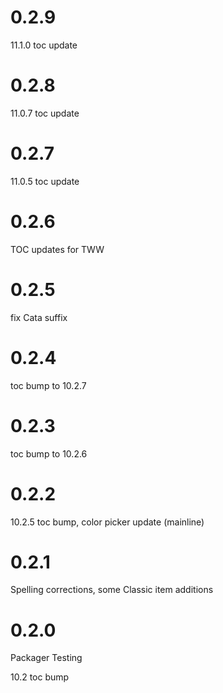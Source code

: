 # 0.2.9

11.1.0 toc update

# 0.2.8

11.0.7 toc update

# 0.2.7

11.0.5 toc update

# 0.2.6

TOC updates for TWW

# 0.2.5

fix Cata suffix

# 0.2.4

toc bump to 10.2.7

# 0.2.3

toc bump to 10.2.6

# 0.2.2

10.2.5 toc bump, color picker update (mainline)

# 0.2.1

Spelling corrections, some Classic item additions

# 0.2.0

Packager Testing

10.2 toc bump